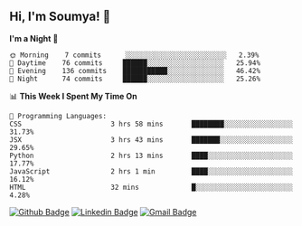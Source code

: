 ## Hi, I'm Soumya! 👋

<!--START_SECTION:waka-->
**I'm a Night 🦉** 

```text
🌞 Morning    7 commits      ░░░░░░░░░░░░░░░░░░░░░░░░░   2.39% 
🌆 Daytime    76 commits     ██████░░░░░░░░░░░░░░░░░░░   25.94% 
🌃 Evening    136 commits    ███████████░░░░░░░░░░░░░░   46.42% 
🌙 Night      74 commits     ██████░░░░░░░░░░░░░░░░░░░   25.26%

```


📊 **This Week I Spent My Time On** 

```text
💬 Programming Languages: 
CSS                      3 hrs 58 mins       ████████░░░░░░░░░░░░░░░░░   31.73% 
JSX                      3 hrs 43 mins       ███████░░░░░░░░░░░░░░░░░░   29.65% 
Python                   2 hrs 13 mins       ████░░░░░░░░░░░░░░░░░░░░░   17.77% 
JavaScript               2 hrs 1 min         ████░░░░░░░░░░░░░░░░░░░░░   16.12% 
HTML                     32 mins             █░░░░░░░░░░░░░░░░░░░░░░░░   4.28%

```


<!--END_SECTION:waka-->

[![Github Badge](https://img.shields.io/badge/-rubyruins-grey?style=for-the-badge&logo=github&logoColor=white&link=https://github.com/rubyruins/)](https://www.github.com/rubyruins/) 
[![Linkedin Badge](https://img.shields.io/badge/-Soumya%20Parekh-0072b1?style=for-the-badge&logo=Linkedin&logoColor=white&link=https://www.linkedin.com/in/Soumya-Parekh/)](https://www.linkedin.com/in/Soumya-Parekh/) 
[![Gmail Badge](https://img.shields.io/badge/-soumya.parekh@somaiya.edu-c14438?style=for-the-badge&logo=Gmail&logoColor=white&link=mailto:soumya.parekh@somaiya.edu)](mailto:soumya.parekh@somaiya.edu) 
